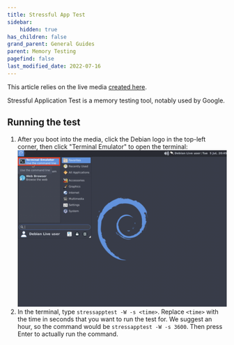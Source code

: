 ```yaml
---
title: Stressful App Test
sidebar:
    hidden: true
has_children: false
grand_parent: General Guides
parent: Memory Testing
pagefind: false
last_modified_date: 2022-07-16
---
```




This article relies on the live media [created here](/live-sessions/linux-live-session).

Stressful Application Test is a memory testing tool, notably used by Google.

## Running the test
1. After you boot into the media, click the Debian logo in the top-left corner, then click "Terminal Emulator" to open the terminal:
![terminal](../../../../assets/stressapptest/terminal.webp)
2. In the terminal, type `stressapptest -W -s <time>`. Replace `<time>` with the time in seconds that you want to run the test for. We suggest an hour, so the command would be `stressapptest -W -s 3600`. Then press Enter to actually run the command.
